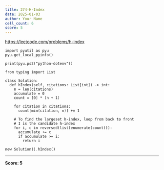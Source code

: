 ```yaml
---
title: 274-H-Index
date: 2025-01-03
author: Your Name
cell_count: 6
score: 5
---
```


https://leetcode.com/problems/h-index


```
import pyutil as pyu
pyu.get_local_pyinfo()
```


```
print(pyu.ps2("python-dotenv"))
```


```
from typing import List
```


```
class Solution:
  def hIndex(self, citations: List[int]) -> int:
    n = len(citations)
    accumulate = 0
    count = [0] * (n + 1)

    for citation in citations:
      count[min(citation, n)] += 1

    # To find the largeset h-index, loop from back to front
    # I is the candidate h-index
    for i, c in reversed(list(enumerate(count))):
      accumulate += c
      if accumulate >= i:
        return i
```


```
new Solution().hIndex()
```


---
**Score: 5**